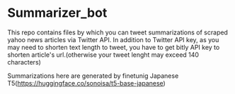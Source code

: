 # Summarizer_bot
This repo contains files by which you can tweet summarizations of scraped yahoo news articles via Twitter API.
In addition to Twitter API key, as you may need to shorten text length to tweet, you have to get bitly API key to shorten article's url.(otherwise your tweet lenght may exceed 140 characters)

Summarizations here are generated by finetunig Japanese T5(https://huggingface.co/sonoisa/t5-base-japanese)
